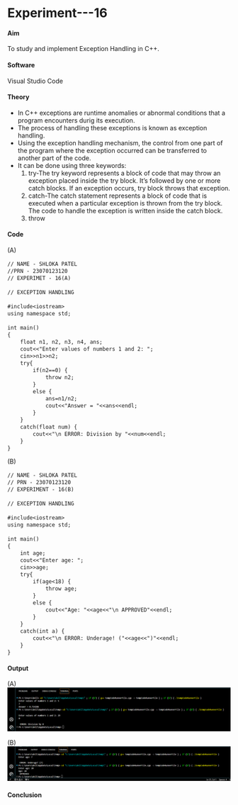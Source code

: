 # Experiment---16 

#### Aim 
To study and implement Exception Handling in C++. 

#### Software 
Visual Studio Code 

#### Theory 
<ul>
    <li>In C++ exceptions are runtime anomalies or abnormal conditions that a program encounters durig its execution. </li>
    <li>The process of handling these exceptions is known as exception handling. </li> 
    <li>Using the exception handling mechanism, the control from one part of the program where the exception occurred can be transferred to another part of the 
   code.</li>
    <li>It can be done using three keywords: <ol><li>try-The try keyword represents a block of code that may throw an exception placed inside the try block. It’s followed by one or more catch blocks. If an exception occurs, try block throws that exception.</li><li>catch-The catch statement represents a block of code that is executed when a particular exception is thrown from the try block. The code to handle the exception is written inside the catch block.</li><li>throw</li></ol></li>
</ul>

#### Code 

(A) <br> 
```
// NAME - SHLOKA PATEL 
//PRN - 23070123120 
// EXPERIMET - 16(A) 

// EXCEPTION HANDLING 

#include<iostream>
using namespace std;

int main()
{
    float n1, n2, n3, n4, ans;
    cout<<"Enter values of numbers 1 and 2: ";
    cin>>n1>>n2;
    try{
        if(n2==0) {
            throw n2;
        }
        else {
            ans=n1/n2;
            cout<<"Answer = "<<ans<<endl;
        }
    }
    catch(float num) {
        cout<<"\n ERROR: Division by "<<num<<endl;
    }
}
```

(B) <br> 
```
// NAME - SHLOKA PATEL 
// PRN - 23070123120 
// EXPERIMENT - 16(B) 

// EXCEPTION HANDLING 

#include<iostream>
using namespace std;

int main()
{
    int age;
    cout<<"Enter age: ";
    cin>>age;
    try{
        if(age<18) {
            throw age;
        }
        else {
            cout<<"Age: "<<age<<"\n APPROVED"<<endl;
        }
    }
    catch(int a) {
        cout<<"\n ERROR: Underage! ("<<age<<")"<<endl;
    }
}
```

#### Output 

(A) <br> 
![](https://github.com/Shloka-Patel/Experiment---16/blob/main/Output_16A.png) 

(B) <br> 
![](https://github.com/Shloka-Patel/Experiment---16/blob/main/Output_16B.png) 

#### Conclusion 

